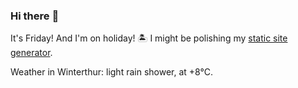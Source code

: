### Hi there :wave:

It's Friday! And I'm on holiday! :desert_island: I might be polishing my [static site generator](https://github.com/bewuethr/pandoc-bash-blog).

Weather in Winterthur: light rain shower, at +8°C.
